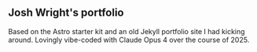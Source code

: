 ## Josh Wright's portfolio

Based on the Astro starter kit and an old Jekyll portfolio site I had kicking around. Lovingly vibe-coded with Claude Opus 4 over the course of 2025.